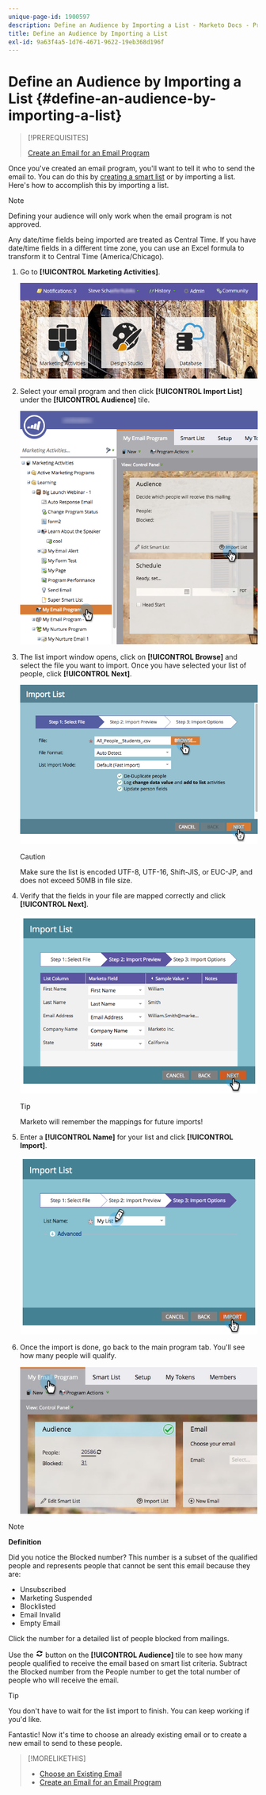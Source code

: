 ```yaml
---
unique-page-id: 1900597
description: Define an Audience by Importing a List - Marketo Docs - Product Documentation
title: Define an Audience by Importing a List
exl-id: 9a63f4a5-1d76-4671-9622-19eb368d196f
---
```

# Define an Audience by Importing a List {#define-an-audience-by-importing-a-list}

>[!PREREQUISITES]
>
>[Create an Email for an Email Program](/help/marketo/product-docs/email-marketing/email-programs/email-program-actions/create-an-email-for-an-email-program.md)

Once you've created an email program, you'll want to tell it who to send the email to. You can do this by [creating a smart list](/help/marketo/product-docs/core-marketo-concepts/smart-lists-and-static-lists/creating-a-smart-list/create-a-smart-list.md) or by importing a list. Here's how to accomplish this by importing a list.

>[!NOTE]
>
>Defining your audience will only work when the email program is not approved.
>
>Any date/time fields being imported are treated as Central Time. If you have date/time fields in a different time zone, you can use an Excel formula to transform it to Central Time (America/Chicago).

1. Go to **[!UICONTROL Marketing Activities]**.

   ![](assets/login-marketing-activities-1.png)

1. Select your email program and then click **[!UICONTROL Import List]** under the **[!UICONTROL Audience]** tile.

   ![](assets/importlist.png)

1. The list import window opens, click on **[!UICONTROL Browse]** and select the file you want to import. Once you have selected your list of people, click **[!UICONTROL Next]**.

   ![](assets/importlist1.png)

   >[!CAUTION]
   >
   >Make sure the list is encoded UTF-8, UTF-16, Shift-JIS, or EUC-JP, and does not exceed 50MB in file size.

1. Verify that the fields in your file are mapped correctly and click **[!UICONTROL Next]**.

   ![](assets/image2014-9-12-11-3a10-3a7.png)

   >[!TIP]
   >
   >Marketo will remember the mappings for future imports!

1. Enter a **[!UICONTROL Name]** for your list and click **[!UICONTROL Import]**.

   ![](assets/image2014-9-12-11-3a10-3a13.png)

1. Once the import is done, go back to the main program tab. You'll see how many people will qualify.

   ![](assets/myemailprogram-1.jpg)

>[!NOTE]
>
>**Definition**
>
>Did you notice the Blocked number? This number is a subset of the qualified people and represents people that cannot be sent this email because they are:
>
>* Unsubscribed
>* Marketing Suspended
>* Blocklisted
>* Email Invalid
>* Empty Email
>
>Click the number for a detailed list of people blocked from mailings.
>
>Use the ![--](assets/image2014-10-23-16-3a32-3a36-1.png) button on the **[!UICONTROL Audience]** tile to see how many people qualified to receive the email based on smart list criteria. Subtract the Blocked number from the People number to get the total number of people who will receive the email.

>[!TIP]
>
>You don't have to wait for the list import to finish. You can keep working if you'd like.

Fantastic! Now it's time to choose an already existing email or to create a new email to send to these people.

>[!MORELIKETHIS]
>
>* [Choose an Existing Email](/help/marketo/product-docs/email-marketing/email-programs/email-program-actions/choose-an-existing-email.md)
>* [Create an Email for an Email Program](/help/marketo/product-docs/email-marketing/email-programs/email-program-actions/create-an-email-for-an-email-program.md)
